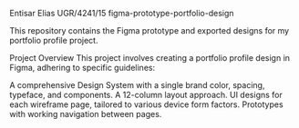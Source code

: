 Entisar Elias UGR/4241/15 figma-prototype-portfolio-design

This repository contains the Figma prototype and exported designs for my portfolio profile project.

Project Overview
This project involves creating a portfolio profile design in Figma, adhering to specific guidelines:

A comprehensive Design System with a single brand color, spacing, typeface, and components.
A 12-column layout approach.
UI designs for each wireframe page, tailored to various device form factors.
Prototypes with working navigation between pages.
